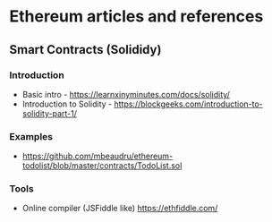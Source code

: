# Ethereum articles and references

## Smart Contracts (Solididy)
### Introduction
- Basic intro - https://learnxinyminutes.com/docs/solidity/
- Introduction to Solidity - https://blockgeeks.com/introduction-to-solidity-part-1/

### Examples
- https://github.com/mbeaudru/ethereum-todolist/blob/master/contracts/TodoList.sol

### Tools  
- Online compiler (JSFiddle like) https://ethfiddle.com/
